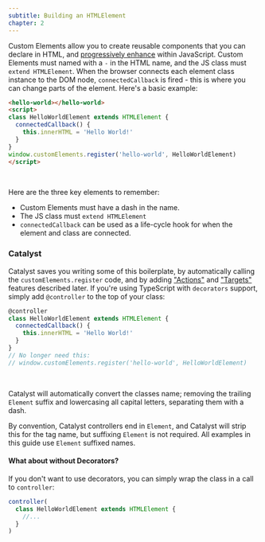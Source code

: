 ```yaml
---
subtitle: Building an HTMLElement
chapter: 2
---
```


Custom Elements allow you to create reusable components that you can declare in HTML, and [progressively enhance](https://en.wikipedia.org/wiki/Progressive_enhancement) within JavaScript. Custom Elements must named with a `-` in the HTML name, and the JS class must `extend HTMLElement`. When the browser connects each element class instance to the DOM node, `connectedCallback` is fired - this is where you can change parts of the element. Here's a basic example:

```html
<hello-world></hello-world>
<script>
class HelloWorldElement extends HTMLElement {
  connectedCallback() {
    this.innerHTML = 'Hello World!'
  }
}
window.customElements.register('hello-world', HelloWorldElement)
</script>
```
<br>


Here are the three key elements to remember:

 - Custom Elements must have a dash in the name.
 - The JS class must `extend HTMLElement`
 - `connectedCallback` can be used as a life-cycle hook for when the element and class are connected.

### Catalyst

Catalyst saves you writing some of this boilerplate, by automatically calling the `customElements.register` code, and by adding ["Actions"](/guide/actions) and ["Targets"](/guide/targets) features described later. If you're using TypeScript with `decorators` support, simply add `@controller` to the top of your class:

```js
@controller
class HelloWorldElement extends HTMLElement {
  connectedCallback() {
    this.innerHTML = 'Hello World!'
  }
}
// No longer need this:
// window.customElements.register('hello-world', HelloWorldElement)
```
<br>

Catalyst will automatically convert the classes name; removing the trailing `Element` suffix and lowercasing all capital letters, separating them with a dash.

By convention, Catalyst controllers end in `Element`, and Catalyst will strip this for the tag name, but suffixing `Element` is not required. All examples in this guide use `Element` suffixed names.

#### What about without Decorators?

If you don't want to use decorators, you can simply wrap the class in a call to `controller`:

```js
controller(
  class HelloWorldElement extends HTMLElement {
    //...
  }
)
```
<br>
